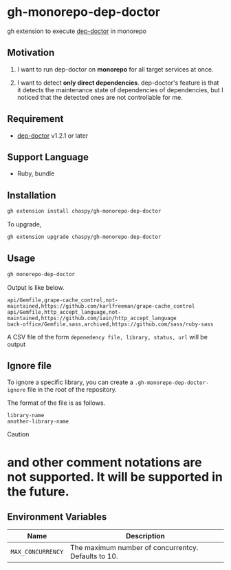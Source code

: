 # gh-monorepo-dep-doctor

gh extension to execute [dep-doctor](https://github.com/kyoshidajp/dep-doctor) in monorepo

## Motivation

1. I want to run dep-doctor on **monorepo** for all target services at once.

2. I want to detect **only direct dependencies**. dep-doctor's feature is that it detects the maintenance state of dependencies of dependencies, but I noticed that the detected ones are not controllable for me.

## Requirement

- [dep-doctor](https://github.com/kyoshidajp/dep-doctor) v1.2.1 or later

## Support Language

- Ruby, bundle

## Installation

```bash
gh extension install chaspy/gh-monorepo-dep-doctor
```

To upgrade,

```bash
gh extension upgrade chaspy/gh-monorepo-dep-doctor
```

## Usage

```bash
gh monorepo-dep-doctor
```

Output is like below.

```
api/Gemfile,grape-cache_control,not-maintained,https://github.com/karlfreeman/grape-cache_control
api/Gemfile,http_accept_language,not-maintained,https://github.com/iain/http_accept_language
back-office/Gemfile,sass,archived,https://github.com/sass/ruby-sass
```

A CSV file of the form `depenedency file, library, status, url` will be output

## Ignore file

To ignore a specific library, you can create a `.gh-monorepo-dep-doctor-ignore` file in the root of the repository.

The format of the file is as follows.

```
library-name
another-library-name
```

> [!CAUTION]
> # and other comment notations are not supported. It will be supported in the future.

## Environment Variables

|Name|Description|
|---|---|
| `MAX_CONCURRENCY` | The maximum number of concurrentcy. Defaults to 10.|
